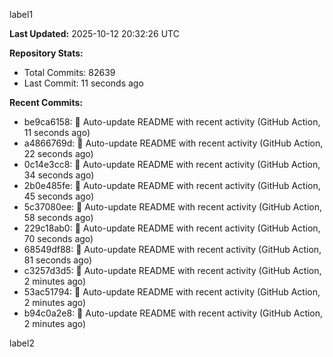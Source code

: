 
label1 
<!-- ACTIVITY_START -->
**Last Updated:** 2025-10-12 20:32:26 UTC

**Repository Stats:**
- Total Commits: 82639
- Last Commit: 11 seconds ago

**Recent Commits:**
- be9ca6158: 🤖 Auto-update README with recent activity (GitHub Action, 11 seconds ago)
- a4866769d: 🤖 Auto-update README with recent activity (GitHub Action, 22 seconds ago)
- 0c14e3cc8: 🤖 Auto-update README with recent activity (GitHub Action, 34 seconds ago)
- 2b0e485fe: 🤖 Auto-update README with recent activity (GitHub Action, 45 seconds ago)
- 5c37080ee: 🤖 Auto-update README with recent activity (GitHub Action, 58 seconds ago)
- 229c18ab0: 🤖 Auto-update README with recent activity (GitHub Action, 70 seconds ago)
- 68549df88: 🤖 Auto-update README with recent activity (GitHub Action, 81 seconds ago)
- c3257d3d5: 🤖 Auto-update README with recent activity (GitHub Action, 2 minutes ago)
- 53ac51794: 🤖 Auto-update README with recent activity (GitHub Action, 2 minutes ago)
- b94c0a2e8: 🤖 Auto-update README with recent activity (GitHub Action, 2 minutes ago)
<!-- ACTIVITY_END -->

label2
